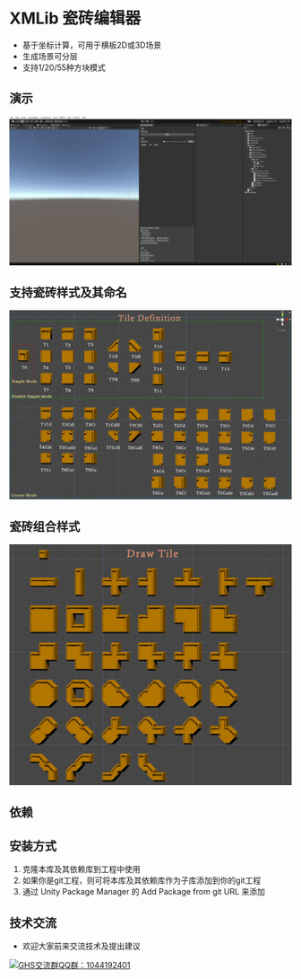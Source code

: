 # XMLib 瓷砖编辑器

- 基于坐标计算，可用于横板2D或3D场景
- 生成场景可分层
- 支持1/20/55种方块模式

## 演示

![瓷砖演示](./Documentation~/tile_tech.gif)

## 支持瓷砖样式及其命名

![瓷砖样式及其命名](./Documentation~/alltile01.jpg)

## 瓷砖组合样式

![瓷砖组合样式](./Documentation~/alltile02.jpg)

## 依赖

## 安装方式

 1. 克隆本库及其依赖库到工程中使用
 2. 如果你是git工程，则可将本库及其依赖库作为子库添加到你的git工程
 3. 通过 Unity Package Manager 的 Add Package from git URL 来添加

## 技术交流

- 欢迎大家前来交流技术及提出建议

<a target="_blank" href="https://qm.qq.com/cgi-bin/qm/qr?k=ddtfWymCeKb7s1SqWXN3kw9HLF_RwP2B&jump_from=webapi"><img border="0" src="https://pub.idqqimg.com/wpa/images/group.png" alt="GHS交流群" title="GHS交流群">QQ群：1044192401</a>